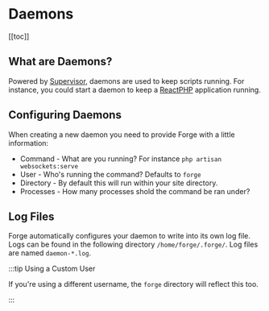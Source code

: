 # Daemons

[[toc]]

## What are Daemons?

Powered by [Supervisor](http://supervisord.org), daemons are used to keep scripts running. For instance, you could start a daemon to keep a [ReactPHP](http://reactphp.org/) application running.

## Configuring Daemons

When creating a new daemon you need to provide Forge with a little information:

- Command - What are you running? For instance `php artisan websockets:serve`
- User - Who's running the command? Defaults to `forge`
- Directory - By default this will run within your site directory.
- Processes - How many processes shold the command be ran under?

## Log Files

Forge automatically configures your daemon to write into its own log file. Logs can be found in the following directory `/home/forge/.forge/`. Log files are named `daemon-*.log`.

:::tip Using a Custom User

If you're using a different username, the `forge` directory will reflect this too.

:::